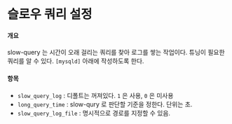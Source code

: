 # 슬로우 쿼리 설정

#### 개요
slow-query 는 시간이 오래 걸리는 쿼리를 찾아 로그를 쌓는 작업이다. 튜닝이 필요한 쿼리를 알 수 있다.
`[mysqld]` 아래에 작성하도록 한다.

#### 항목
- `slow_query_log` : 디폴트는 꺼져있다. `1` 은 사용, `0` 은 미사용
- `long_query_time` : slow-qury 로 판단할 기준을 정한다. 단위는 초.
- `slow_query_log_file` : 명시적으로 경로를 지정할 수 있음.
